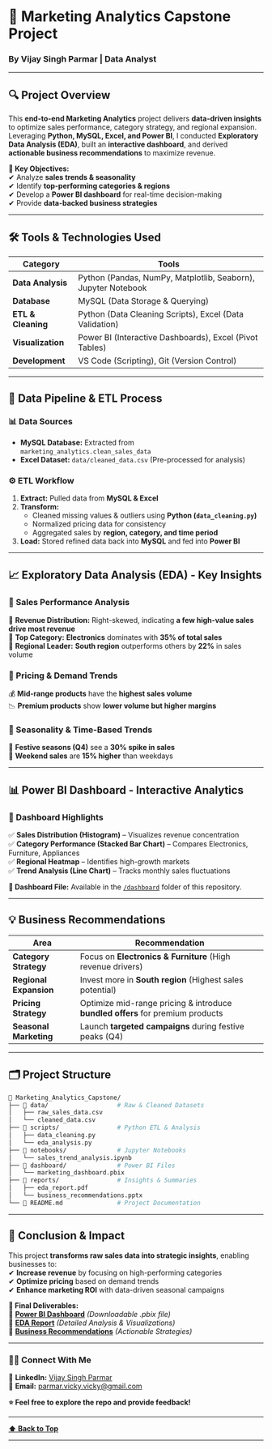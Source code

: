 # **🚀 Marketing Analytics Capstone Project**  
### **By Vijay Singh Parmar | Data Analyst**  

---

## **🔍 Project Overview**  
This **end-to-end Marketing Analytics** project delivers **data-driven insights** to optimize sales performance, category strategy, and regional expansion. Leveraging **Python, MySQL, Excel, and Power BI**, I conducted **Exploratory Data Analysis (EDA)**, built an **interactive dashboard**, and derived **actionable business recommendations** to maximize revenue.  

**🎯 Key Objectives:**  
✔ Analyze **sales trends & seasonality**  
✔ Identify **top-performing categories & regions**  
✔ Develop a **Power BI dashboard** for real-time decision-making  
✔ Provide **data-backed business strategies**  

---

## **🛠️ Tools & Technologies Used**  

| **Category**       | **Tools**                                                                 |
|--------------------|--------------------------------------------------------------------------|
| **Data Analysis**  | Python (Pandas, NumPy, Matplotlib, Seaborn), Jupyter Notebook            |
| **Database**       | MySQL (Data Storage & Querying)                                          |
| **ETL & Cleaning** | Python (Data Cleaning Scripts), Excel (Data Validation)                  |
| **Visualization**  | Power BI (Interactive Dashboards), Excel (Pivot Tables)                  |
| **Development**    | VS Code (Scripting), Git (Version Control)                               |

---

## **📂 Data Pipeline & ETL Process**  

### **📊 Data Sources**  
- **MySQL Database:** Extracted from `marketing_analytics.clean_sales_data`  
- **Excel Dataset:** `data/cleaned_data.csv` (Pre-processed for analysis)  

### **⚙️ ETL Workflow**  
1. **Extract:** Pulled data from **MySQL & Excel**  
2. **Transform:**  
   - Cleaned missing values & outliers using **Python (`data_cleaning.py`)**  
   - Normalized pricing data for consistency  
   - Aggregated sales by **region, category, and time period**  
3. **Load:** Stored refined data back into **MySQL** and fed into **Power BI**  

---

## **📈 Exploratory Data Analysis (EDA) - Key Insights**  

### **📌 Sales Performance Analysis**  
🔹 **Revenue Distribution:** Right-skewed, indicating **a few high-value sales drive most revenue**  
🔹 **Top Category:** **Electronics** dominates with **35% of total sales**  
🔹 **Regional Leader:** **South region** outperforms others by **22%** in sales volume  

### **📌 Pricing & Demand Trends**  
💰 **Mid-range products** have the **highest sales volume**  
📉 **Premium products** show **lower volume but higher margins**  

### **📌 Seasonality & Time-Based Trends**  
🎄 **Festive seasons (Q4)** see a **30% spike in sales**  
📅 **Weekend sales** are **15% higher** than weekdays  

---

## **📊 Power BI Dashboard - Interactive Analytics**  

### **📌 Dashboard Highlights**  
✅ **Sales Distribution (Histogram)** – Visualizes revenue concentration  
✅ **Category Performance (Stacked Bar Chart)** – Compares Electronics, Furniture, Appliances  
✅ **Regional Heatmap** – Identifies high-growth markets  
✅ **Trend Analysis (Line Chart)** – Tracks monthly sales fluctuations  

**📂 Dashboard File:** Available in the [`/dashboard`](/dashboard) folder of this repository.  

---

## **💡 Business Recommendations**  

| **Area**               | **Recommendation**                                                                 |
|------------------------|----------------------------------------------------------------------------------|
| **Category Strategy**  | Focus on **Electronics & Furniture** (High revenue drivers)                      |
| **Regional Expansion** | Invest more in **South region** (Highest sales potential)                       |
| **Pricing Strategy**   | Optimize mid-range pricing & introduce **bundled offers** for premium products  |
| **Seasonal Marketing** | Launch **targeted campaigns** during festive peaks (Q4)                         |

---

## **🗂 Project Structure**  

```bash
📂 Marketing_Analytics_Capstone/
├── 📂 data/                   # Raw & Cleaned Datasets
│   ├── raw_sales_data.csv
│   └── cleaned_data.csv
├── 📂 scripts/                # Python ETL & Analysis
│   ├── data_cleaning.py
│   └── eda_analysis.py
├── 📂 notebooks/              # Jupyter Notebooks
│   └── sales_trend_analysis.ipynb
├── 📂 dashboard/              # Power BI Files
│   └── marketing_dashboard.pbix
├── 📂 reports/                # Insights & Summaries
│   ├── eda_report.pdf
│   └── business_recommendations.pptx
└── 📜 README.md               # Project Documentation
```

---

## **🎯 Conclusion & Impact**  
This project **transforms raw sales data into strategic insights**, enabling businesses to:  
✔ **Increase revenue** by focusing on high-performing categories  
✔ **Optimize pricing** based on demand trends  
✔ **Enhance marketing ROI** with data-driven seasonal campaigns  

**🚀 Final Deliverables:**  
📌 **[Power BI Dashboard](/dashboard/marketing_dashboard.pbix)** *(Downloadable .pbix file)*  
📌 **[EDA Report](/reports/eda_report.pdf)** *(Detailed Analysis & Visualizations)*  
📌 **[Business Recommendations](/reports/business_recommendations.pptx)** *(Actionable Strategies)*  

---

### **👨‍💻 Connect With Me**  
🔗 **LinkedIn:** [Vijay Singh Parmar](https://www.linkedin.com/in/vijay-singh-8a4576138/)  
📧 **Email:** [parmar.vicky.vicky@gmail.com](mailto:parmar.vicky.vicky@gmail.com)  

**⭐ Feel free to explore the repo and provide feedback!**  

--- 

**[⬆ Back to Top](#-marketing-analytics-capstone-project)**  

---
